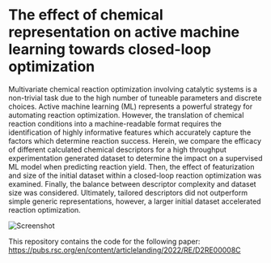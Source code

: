 # The effect of chemical representation on active machine learning towards closed-loop optimization

Multivariate chemical reaction optimization involving catalytic systems is a non-trivial task due to the high number of tuneable parameters and discrete choices. Active machine learning (ML) represents a powerful strategy for automating reaction optimization. However, the translation of chemical reaction conditions into a machine-readable format requires the identification of highly informative features which accurately capture the factors which determine reaction success. Herein, we compare the efficacy of different calculated chemical descriptors for a high throughput experimentation generated dataset to determine the impact on a supervised ML model when predicting reaction yield. Then, the effect of featurization and size of the initial dataset within a closed-loop reaction optimization was examined. Finally, the balance between descriptor complexity and dataset size was considered. Ultimately, tailored descriptors did not outperform simple generic representations, however, a larger initial dataset accelerated reaction optimization.

![Screenshot](screenshot.png)

This repository contains the code for the following paper: https://pubs.rsc.org/en/content/articlelanding/2022/RE/D2RE00008C
